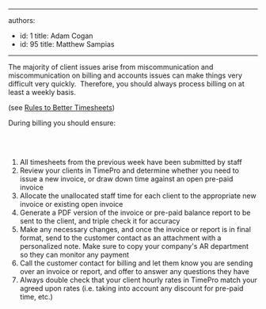 

---
authors:
  - id: 1
    title: Adam Cogan
  - id: 95
    title: Matthew Sampias
---




<span class='intro'> <p>​The majority of client issues arise from miscommunication and miscommunication on billing and accounts issues can make things very difficult very quickly.&#160;&#160;Therefore, you should always process billing on at least a weekly basis. &#160;</p><p>(see <a href="/_layouts/15/FIXUPREDIRECT.ASPX?WebId=3dfc0e07-e23a-4cbb-aac2-e778b71166a2&amp;TermSetId=07da3ddf-0924-4cd2-a6d4-a4809ae20160&amp;TermId=cb136e2c-2bd9-47d0-adb6-8f905dc7b828">Rules to Better Timesheets​</a>)&#160;<br></p><p>During billing you should ensure&#58;​<br></p> </span>

<p><br>&#160;</p><ol><li>All timesheets from the previous week have been submitted by staff</li><li>Review your clients in TimePro and determine whether you need to issue a new invoice, or draw down time against an open pre-paid invoice</li><li>Allocate the unallocated staff time for each client to the appropriate new invoice or existing open invoice</li><li>Generate a PDF version of the invoice or pre-paid balance report to be sent to the client, and triple check it for accuracy</li><li>Make any necessary changes, and once the invoice or report is in final format, send to the customer contact as an attachment with a personalized note. Make sure to copy your company's AR department so they can monitor any payment&#160;</li><li>Call the customer contact for billing and let them know you are sending over an invoice or report, and offer to answer any questions they have&#160;</li><li>Always double check that your client hourly rates in TimePro match your agreed upon rates (i.e. taking into account any discount for pre-paid time, etc.)​<br></li></ol><br>


